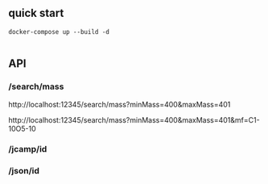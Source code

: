 ## quick start

```
docker-compose up --build -d


```

## API

### /search/mass

http://localhost:12345/search/mass?minMass=400&maxMass=401

http://localhost:12345/search/mass?minMass=400&maxMass=401&mf=C1-10O5-10

### /jcamp/id

### /json/id
